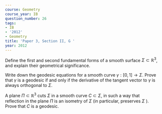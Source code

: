 ```yaml
---
course: Geometry
course_year: IB
question_number: 26
tags:
- IB
- '2012'
- Geometry
title: 'Paper 3, Section II, G '
year: 2012
---
```




Define the first and second fundamental forms of a smooth surface $\Sigma \subset \mathbb{R}^{3}$, and explain their geometrical significance.

Write down the geodesic equations for a smooth curve $\gamma:[0,1] \rightarrow \Sigma$. Prove that $\gamma$ is a geodesic if and only if the derivative of the tangent vector to $\gamma$ is always orthogonal to $\Sigma$.

A plane $\Pi \subset \mathbb{R}^{3}$ cuts $\Sigma$ in a smooth curve $C \subset \Sigma$, in such a way that reflection in the plane $\Pi$ is an isometry of $\Sigma$ (in particular, preserves $\Sigma$ ). Prove that $C$ is a geodesic.